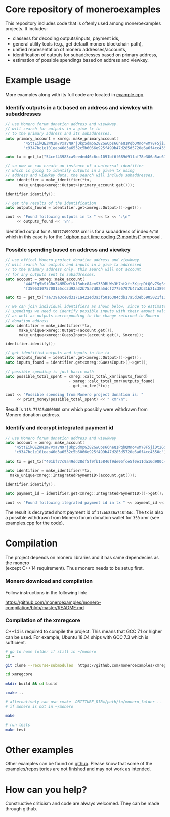 # Core repository of moneroexamples

This repository includes code that is oftenly used among moneroexamples projects. It includes:

 - classess for decoding outputs/inputs, payment ids,
 - general utility tools (e.g., get default monero blockchain path),
 - unified representation of monero addresses/accounts,
 - identification of outputs for subaddresses based on primary address,
 - estimation of possible spendings based on address and viewkey. 

# Example usage

More examples along with its full code are located in [example.cpp](https://github.com/moneroexamples/xmregcore/blob/master/example.cpp).

### Identify outputs in a tx based on address and viewkey with subaddresses

```C++
// use Monero forum donation address and viewkwey.
// will search for outputs in a give tx to
// to the primary address and its subaddresses. 
auto primary_account = xmreg::make_primaryaccount(
        "45ttEikQEZWN1m7VxaVN9rjQkpSdmpGZ82GwUps66neQ1PqbQMno4wMY8F5jiDt2GoHzCtMwa7PDPJUJYb1GYrMP4CwAwNp",
        "c9347bc1e101eab46d3a6532c5b6066e925f499b47d285d5720e6a6f4cc4350c");

auto tx = get_tx("54cef43983ca9eeded46c6cc1091bf6f689d91faf78e306a5ac6169e981105d8");

// so now we can create an instance of a universal identifier
// which is going to identify outputs in a given tx using
// address and viewkey data. the search will include subaddresses.
auto identifier = make_identifier(*tx,
      make_unique<xmreg::Output>(primary_account.get()));

identifier.identify();

// get the results of the identification
auto outputs_found = identifier.get<xmreg::Output>()->get();

cout << "Found following outputs in tx " << tx << ":\n"
     << outputs_found << '\n';
```

Identified output for `0.081774999238` xmr is for a subaddress of index `0/10` 
which in this case is for the
["xiphon part time coding (3 months)"](https://ccs.getmonero.org/proposals/xiphon-part-time.html)
  proposal.

### Possible spending based on address and viewkey

```C++
// use offical Monero project donation address and viewkwey.
// will search for outputs and inputs in a give tx addressed 
// to the primary address only. this search will not account
// for any outputs sent to subaddresses.
auto account = xmreg::make_account(
        "44AFFq5kSiGBoZ4NMDwYtN18obc8AemS33DBLWs3H7otXft3XjrpDtQGv7SqSsaBYBb98uNbr2VBBEt7f2wfn3RVGQBEP3A",
        "f359631075708155cc3d92a32b75a7d02a5dcf27756707b47a2b31b21c389501");

auto tx = get_tx("aa739a3ce8d3171a422ed3a3f5016384cdb17a5d3eb5905021f1103574d47eaf");

// we can join individual identifiers as shown below, since to estimate
// spendings we need to identify possible inputs with their amount values,
// as well as outputs corresponding to the change returned to Monero
// donation address
auto identifier = make_identifier(*tx,
      make_unique<xmreg::Output>(account.get()),
      make_unique<xmreg::GuessInput>(account.get(), &mcore));

identifier.identify();

// get identified outputs and inputs in the tx
auto outputs_found = identifier.get<xmreg::Output>()->get();
auto inputs_found = identifier.get<xmreg::GuessInput>()->get();

// possible spending is just basic math
auto possible_total_spent = xmreg::calc_total_xmr(inputs_found)
                            - xmreg::calc_total_xmr(outputs_found)
                            - get_tx_fee(*tx);

cout << "Possible spending from Monero project donation is: " 
     << print_money(possible_total_spent) << " xmr\n";
```

Result is `118.778154000000` xmr which possibly were withdrawn from 
Monero donation address.

### Identify and decrypt integrated payment id 

```C++
// use Monero forum donation address and viewkwey
auto account = xmreg::make_account(
    "45ttEikQEZWN1m7VxaVN9rjQkpSdmpGZ82GwUps66neQ1PqbQMno4wMY8F5jiDt2GoHzCtMwa7PDPJUJYb1GYrMP4CwAwNp",
    "c9347bc1e101eab46d3a6532c5b6066e925f499b47d285d5720e6a6f4cc4350c");

auto tx = get_tx("401bf77c9a49dd28df5f9fb15846f9de05fce5f0e11da16d980c4c9ac9156354");

auto identifier = make_identifier(*tx,
  make_unique<xmreg::IntegratedPaymentID>(account.get()));

identifier.identify();

auto payment_id = identifier.get<xmreg::IntegratedPaymentID>()->get();

cout << "Found following itegrated payment id in tx " << payment_id << '\n';
```

The result is decrypted short payment id of `1fcbb836a748f4dc`. The tx is also
a possible withdrawn from Monero forum donation wallet for `350` xmr 
(see examples.cpp for the code). 

# Compilation

The project depends on monero libraries and it has same dependecies as the monero  
(except C++14 requirement). Thus monero needs to be setup first.

### Monero download and compilation

Follow instructions in the following link:

https://github.com/moneroexamples/monero-compilation/blob/master/README.md

### Compilation of the xmregcore

C++14 is required to compile the project. This means that
GCC 7.1 or higher can be used. For example, Ubuntu 18.04 ships with
GCC 7.3 which is sufficient.

```bash
# go to home folder if still in ~/monero
cd ~

git clone --recurse-submodules  https://github.com/moneroexamples/xmregcore.git

cd xmregcore

mkdir build && cd build

cmake ..

# alternatively can use cmake -DBITTUBE_DIR=/path/to/monero_folder ..
# if monero is not in ~/monero

make

# run tests
make test
```

# Other examples

Other examples can be found on  [github](https://github.com/moneroexamples?tab=repositories).
Please know that some of the examples/repositories are not
finished and may not work as intended.

# How can you help?

Constructive criticism and code are always welcomed. They can be made through github.
